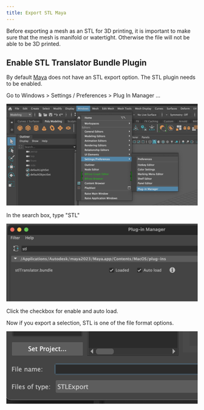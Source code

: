 ```yaml
---
title: Export STL Maya
---
```


Before exporting a mesh as an STL for 3D printing, it is important to make sure that the mesh is manifold or watertight. Otherwise the file will not be able to be 3D printed.

## Enable STL Translator Bundle Plugin

By default [Maya](../../3d-modeling/maya/maya.md) does not have an STL export option. The STL plugin needs to be enabled.

Go to Windows > Settings / Preferences > Plug In Manager ...

[![Maya Plugin Manager](2023-maya-plugin-manager.png)](2023-maya-plugin-manager.png)

In the search box, type "STL"

[![Maya STL Translator Bundle](2023-maya-stl-translator-bundle.png)](2023-maya-stl-translator-bundle.png)

Click the checkbox for enable and auto load.

Now if you export a selection, STL is one of the file format options.

[![Maya export STL Option](2023-maya-export-stl-option.png)](2023-maya-export-stl-option.png)
